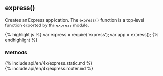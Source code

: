 <!---
 Copyright (c) 2016 StrongLoop, IBM, and Express Contributors
 License: MIT
-->

<h2>express()</h2>

Creates an Express application. The `express()` function is a top-level function exported by the `express` module.

{% highlight js %}
var express = require('express');
var app = express();
{% endhighlight %}

<h3 id='express.methods'>Methods</h3>

<section markdown="1">
  {% include api/en/4x/express.static.md %}
</section>

<section markdown="1">
  {% include api/en/4x/express.router.md %}
</section>
